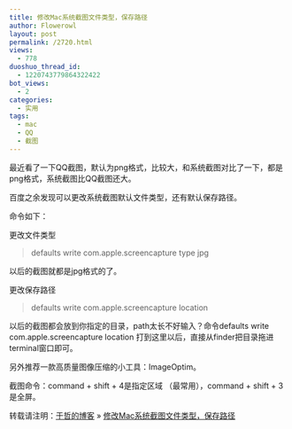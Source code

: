 ```yaml
---
title: 修改Mac系统截图文件类型，保存路径
author: Flowerowl
layout: post
permalink: /2720.html
views:
  - 778
duoshuo_thread_id:
  - 1220743779864322422
bot_views:
  - 2
categories:
  - 实用
tags:
  - mac
  - QQ
  - 截图
---
```

最近看了一下QQ截图，默认为png格式，比较大，和系统截图对比了一下，都是png格式，系统截图比QQ截图还大。

百度之余发现可以更改系统截图默认文件类型，还有默认保存路径。

命令如下：

更改文件类型

> defaults write com.apple.screencapture type jpg

以后的截图就都是jpg格式的了。

更改保存路径

> defaults write com.apple.screencapture location <path>

以后的截图都会放到你指定的目录，path太长不好输入？命令defaults write com.apple.screencapture location 打到这里以后，直接从finder把目录拖进terminal窗口即可。

另外推荐一款高质量图像压缩的小工具：ImageOptim。

截图命令：command + shift + 4是指定区域 （最常用），command + shift + 3是全屏。

转载请注明：[于哲的博客][1] &raquo; [修改Mac系统截图文件类型，保存路径][2]

 [1]: http://localhost/wordpress
 [2]: http://localhost/wordpress/2720.html